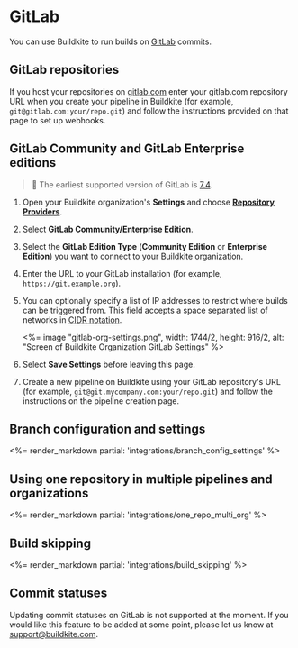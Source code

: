 # GitLab

You can use Buildkite to run builds on [GitLab](https://about.gitlab.com/) commits.


## GitLab repositories

If you host your repositories on [gitlab.com](https://gitlab.com/) enter your gitlab.com repository URL when you create your pipeline in Buildkite (for example, `git@gitlab.com:your/repo.git`) and follow the instructions provided on that page to set up webhooks.

## GitLab Community and GitLab Enterprise editions

>📘
> The earliest supported version of GitLab is <a href=https://about.gitlab.com/2014/10/22/gitlab-7-4-released/>7.4</a>.

1. Open your Buildkite organization's **Settings** and choose [**Repository Providers**](https://buildkite.com/organizations/-/repository-providers).
1. Select **GitLab Community/Enterprise Edition**.
1. Select the **GitLab Edition Type** (**Community Edition** or **Enterprise Edition**) you want to connect to your Buildkite organization.
1. Enter the URL to your GitLab installation (for example, `https://git.example.org`).
1. You can optionally specify a list of IP addresses to restrict where builds can be triggered from. This field accepts a space separated list of networks in [CIDR notation](https://en.wikipedia.org/wiki/Classless_Inter-Domain_Routing).

    <%= image "gitlab-org-settings.png", width: 1744/2, height: 916/2, alt: "Screen of Buildkite Organization GitLab Settings" %>

1. Select **Save Settings** before leaving this page.
1. Create a new pipeline on Buildkite using your GitLab repository's URL (for example, `git@git.mycompany.com:your/repo.git`) and follow the instructions on the pipeline creation page.

## Branch configuration and settings

<%= render_markdown partial: 'integrations/branch_config_settings' %>

## Using one repository in multiple pipelines and organizations

<%= render_markdown partial: 'integrations/one_repo_multi_org' %>

## Build skipping

<%= render_markdown partial: 'integrations/build_skipping' %>

## Commit statuses

Updating commit statuses on GitLab is not supported at the moment. If you would like this feature to be added at some point, please let us know at support@buildkite.com.
